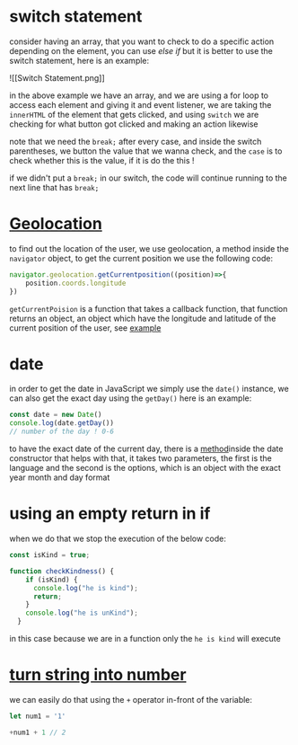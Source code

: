 # switch statement

consider having an array, that you want to check to do a specific action depending on the element, you can use *else if* but it is better to use the switch statement, here is an example:

![[Switch Statement.png]]

in the above example we have an array, and we are using a for loop to access each element and giving it and event listener, we are taking the `innerHTML` of the element that gets clicked, and using `switch` we are checking for what button got clicked and making an action likewise

note that we need the `break;` after every case, and inside the switch parentheses, we button the value that we wanna check, and the `case` is to check whether this is the value, if it is do the this !

if we didn't put a `break;` in our switch, the code will continue running to the next line that has `break;`

# [Geolocation](https://developer.mozilla.org/en-US/docs/Web/API/Geolocation)

to find out the location of the user, we use geolocation, a method inside the `navigator` object, to get the current position we use the following code:

```js
navigator.geolocation.getCurrentposition((position)=>{
	position.coords.longitude
})
```

`getCurrentPoision` is a function that takes a callback function, that function returns an object, an object which have the longitude and latitude of the current position of the user, see [example](https://developer.mozilla.org/en-US/docs/Web/API/Geolocation/getCurrentPosition#examples)

# date

in order to get the date in JavaScript we simply use the `date()` instance, we can also get the exact day using the `getDay()` here is an example:

```javascript
const date = new Date()
console.log(date.getDay())
// number of the day ! 0-6 
```

to have the exact date of the current day, there is a [method](https://developer.mozilla.org/en-US/docs/Web/JavaScript/Reference/Global_Objects/Date/toLocaleDateString)inside the date constructor that helps with that, it takes two parameters, the first is the language and the second is the options, which is an object with the exact year month and day format 

# using an empty return in if

when we do that we stop the execution of the below code:

```js
const isKind = true;

function checkKindness() {
	if (isKind) {
      console.log("he is kind");
      return;
    }
    console.log("he is unKind");
  }
```

in this case because we are in a function only the `he is kind` will execute

# [turn string into number](https://perals.io/posts/63/)

we can easily do that using the `+` operator in-front of the variable:

```js
let num1 = '1'

+num1 + 1 // 2
```
